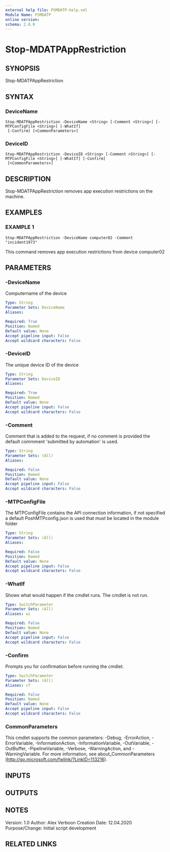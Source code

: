 ```yaml
---
external help file: PSMDATP-help.xml
Module Name: PSMDATP
online version:
schema: 2.0.0
---
```


# Stop-MDATPAppRestriction

## SYNOPSIS
Stop-MDATPAppRestriction

## SYNTAX

### DeviceName
```
Stop-MDATPAppRestriction -DeviceName <String> [-Comment <String>] [-MTPConfigFile <String>] [-WhatIf]
 [-Confirm] [<CommonParameters>]
```

### DeviceID
```
Stop-MDATPAppRestriction -DeviceID <String> [-Comment <String>] [-MTPConfigFile <String>] [-WhatIf] [-Confirm]
 [<CommonParameters>]
```

## DESCRIPTION
Stop-MDATPAppRestriction removes app execution restrictions on the machine.

## EXAMPLES

### EXAMPLE 1
```
Stop-MDATPAppRestriction -DeviceName computer02 -Comment "incident1973"
```

This command removes app execution restrictions from  device computer02

## PARAMETERS

### -DeviceName
Computername of the device

```yaml
Type: String
Parameter Sets: DeviceName
Aliases:

Required: True
Position: Named
Default value: None
Accept pipeline input: False
Accept wildcard characters: False
```

### -DeviceID
The unique device ID of the device

```yaml
Type: String
Parameter Sets: DeviceID
Aliases:

Required: True
Position: Named
Default value: None
Accept pipeline input: False
Accept wildcard characters: False
```

### -Comment
Comment that is added to the request, if no comment is provided the default commment 'submitted by automation' is used.

```yaml
Type: String
Parameter Sets: (All)
Aliases:

Required: False
Position: Named
Default value: None
Accept pipeline input: False
Accept wildcard characters: False
```

### -MTPConfigFile
The MTPConfigFile contains the API connection information, if not specified a default PoshMTPconfig.json  is used that must be located in the module folder

```yaml
Type: String
Parameter Sets: (All)
Aliases:

Required: False
Position: Named
Default value: None
Accept pipeline input: False
Accept wildcard characters: False
```

### -WhatIf
Shows what would happen if the cmdlet runs.
The cmdlet is not run.

```yaml
Type: SwitchParameter
Parameter Sets: (All)
Aliases: wi

Required: False
Position: Named
Default value: None
Accept pipeline input: False
Accept wildcard characters: False
```

### -Confirm
Prompts you for confirmation before running the cmdlet.

```yaml
Type: SwitchParameter
Parameter Sets: (All)
Aliases: cf

Required: False
Position: Named
Default value: None
Accept pipeline input: False
Accept wildcard characters: False
```

### CommonParameters
This cmdlet supports the common parameters: -Debug, -ErrorAction, -ErrorVariable, -InformationAction, -InformationVariable, -OutVariable, -OutBuffer, -PipelineVariable, -Verbose, -WarningAction, and -WarningVariable.
For more information, see about_CommonParameters (http://go.microsoft.com/fwlink/?LinkID=113216).

## INPUTS

## OUTPUTS

## NOTES
Version:        1.0
Author:         Alex Verboon
Creation Date:  12.04.2020
Purpose/Change: Initial script development

## RELATED LINKS

